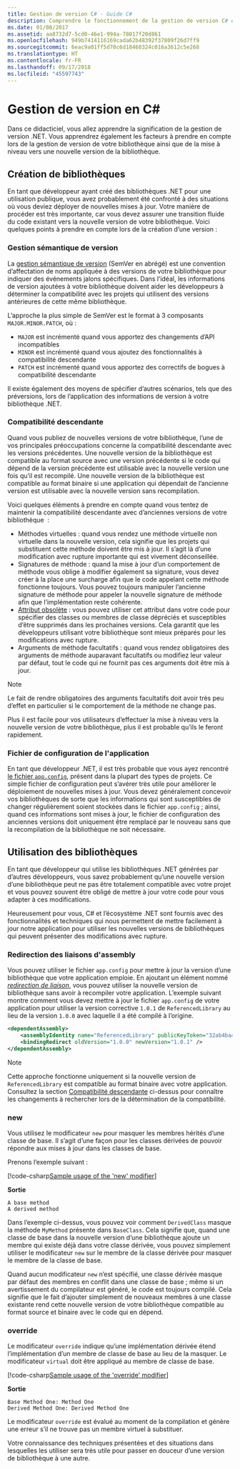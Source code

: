 ```yaml
---
title: Gestion de version C# - Guide C#
description: Comprendre le fonctionnement de la gestion de version C# et .NET
ms.date: 01/08/2017
ms.assetid: aa8732d7-5cd0-46e1-994a-78017f20d861
ms.openlocfilehash: 949b7414116169cada62b48392f37809f26d7ff9
ms.sourcegitcommit: 6eac9a01ff5d70c6d18460324c016a3612c5e268
ms.translationtype: HT
ms.contentlocale: fr-FR
ms.lasthandoff: 09/17/2018
ms.locfileid: "45597743"
---
```

# <a name="versioning-in-c"></a>Gestion de version en C# #

Dans ce didacticiel, vous allez apprendre la signification de la gestion de version .NET. Vous apprendrez également les facteurs à prendre en compte lors de la gestion de version de votre bibliothèque ainsi que de la mise à niveau vers une nouvelle version de la bibliothèque.

## <a name="authoring-libraries"></a>Création de bibliothèques

En tant que développeur ayant créé des bibliothèques .NET pour une utilisation publique, vous avez probablement été confronté à des situations où vous deviez déployer de nouvelles mises à jour. Votre manière de procéder est très importante, car vous devez assurer une transition fluide du code existant vers la nouvelle version de votre bibliothèque. Voici quelques points à prendre en compte lors de la création d’une version :

### <a name="semantic-versioning"></a>Gestion sémantique de version

La [gestion sémantique de version](http://semver.org/) (SemVer en abrégé) est une convention d’affectation de noms appliquée à des versions de votre bibliothèque pour indiquer des événements jalons spécifiques.
Dans l’idéal, les informations de version ajoutées à votre bibliothèque doivent aider les développeurs à déterminer la compatibilité avec les projets qui utilisent des versions antérieures de cette même bibliothèque.

L’approche la plus simple de SemVer est le format à 3 composants `MAJOR.MINOR.PATCH`, où :

* `MAJOR` est incrémenté quand vous apportez des changements d’API incompatibles
* `MINOR` est incrémenté quand vous ajoutez des fonctionnalités à compatibilité descendante
* `PATCH` est incrémenté quand vous apportez des correctifs de bogues à compatibilité descendante

Il existe également des moyens de spécifier d’autres scénarios, tels que des préversions, lors de l’application des informations de version à votre bibliothèque .NET.

### <a name="backwards-compatibility"></a>Compatibilité descendante

Quand vous publiez de nouvelles versions de votre bibliothèque, l’une de vos principales préoccupations concerne la compatibilité descendante avec les versions précédentes.
Une nouvelle version de la bibliothèque est compatible au format source avec une version précédente si le code qui dépend de la version précédente est utilisable avec la nouvelle version une fois qu’il est recompilé. Une nouvelle version de la bibliothèque est compatible au format binaire si une application qui dépendait de l’ancienne version est utilisable avec la nouvelle version sans recompilation.

Voici quelques éléments à prendre en compte quand vous tentez de maintenir la compatibilité descendante avec d’anciennes versions de votre bibliothèque  :

* Méthodes virtuelles : quand vous rendez une méthode virtuelle non virtuelle dans la nouvelle version, cela signifie que les projets qui substituent cette méthode doivent être mis à jour. Il s’agit là d’une modification avec rupture importante qui est vivement déconseillée.
* Signatures de méthode : quand la mise à jour d’un comportement de méthode vous oblige à modifier également sa signature, vous devez créer à la place une surcharge afin que le code appelant cette méthode fonctionne toujours.
Vous pouvez toujours manipuler l’ancienne signature de méthode pour appeler la nouvelle signature de méthode afin que l’implémentation reste cohérente.
* [Attribut obsolète](programming-guide/concepts/attributes/common-attributes.md#Obsolete) : vous pouvez utiliser cet attribut dans votre code pour spécifier des classes ou membres de classe dépréciés et susceptibles d’être supprimés dans les prochaines versions.
Cela garantit que les développeurs utilisant votre bibliothèque sont mieux préparés pour les modifications avec rupture.
* Arguments de méthode facultatifs : quand vous rendez obligatoires des arguments de méthode auparavant facultatifs ou modifiez leur valeur par défaut, tout le code qui ne fournit pas ces arguments doit être mis à jour.
> [!NOTE]
> Le fait de rendre obligatoires des arguments facultatifs doit avoir très peu d’effet en particulier si le comportement de la méthode ne change pas.

Plus il est facile pour vos utilisateurs d’effectuer la mise à niveau vers la nouvelle version de votre bibliothèque, plus il est probable qu’ils le feront rapidement.

### <a name="application-configuration-file"></a>Fichier de configuration de l'application

En tant que développeur .NET, il est très probable que vous ayez rencontré [le fichier `app.config`](../framework/configure-apps/file-schema/index.md), présent dans la plupart des types de projets.
Ce simple fichier de configuration peut s’avérer très utile pour améliorer le déploiement de nouvelles mises à jour. Vous devez généralement concevoir vos bibliothèques de sorte que les informations qui sont susceptibles de changer régulièrement soient stockées dans le fichier `app.config` ; ainsi, quand ces informations sont mises à jour, le fichier de configuration des anciennes versions doit uniquement être remplacé par le nouveau sans que la recompilation de la bibliothèque ne soit nécessaire.

## <a name="consuming-libraries"></a>Utilisation des bibliothèques

En tant que développeur qui utilise les bibliothèques .NET générées par d’autres développeurs, vous savez probablement qu’une nouvelle version d’une bibliothèque peut ne pas être totalement compatible avec votre projet et vous pouvez souvent être obligé de mettre à jour votre code pour vous adapter à ces modifications.

Heureusement pour vous, C# et l’écosystème .NET sont fournis avec des fonctionnalités et techniques qui nous permettent de mettre facilement à jour notre application pour utiliser les nouvelles versions de bibliothèques qui peuvent présenter des modifications avec rupture.

### <a name="assembly-binding-redirection"></a>Redirection des liaisons d'assembly

Vous pouvez utiliser le fichier `app.config` pour mettre à jour la version d’une bibliothèque que votre application emploie. En ajoutant un élément nommé [*redirection de liaison*](../framework/configure-apps/redirect-assembly-versions.md), vous pouvez utiliser la nouvelle version de bibliothèque sans avoir à recompiler votre application. L’exemple suivant montre comment vous devez mettre à jour le fichier `app.config` de votre application pour utiliser la version corrective `1.0.1` de `ReferencedLibrary` au lieu de la version `1.0.0` avec laquelle il a été compilé à l’origine.

```xml
<dependentAssembly>
    <assemblyIdentity name="ReferencedLibrary" publicKeyToken="32ab4ba45e0a69a1" culture="en-us" />
    <bindingRedirect oldVersion="1.0.0" newVersion="1.0.1" />
</dependentAssembly>
```

> [!NOTE]
> Cette approche fonctionne uniquement si la nouvelle version de `ReferencedLibrary` est compatible au format binaire avec votre application.
> Consultez la section [Compatibilité descendante](#backwards-compatibility) ci-dessus pour connaître les changements à rechercher lors de la détermination de la compatibilité.

### <a name="new"></a>new

Vous utilisez le modificateur `new` pour masquer les membres hérités d’une classe de base. Il s’agit d’une façon pour les classes dérivées de pouvoir répondre aux mises à jour dans les classes de base.

Prenons l’exemple suivant :

[!code-csharp[Sample usage of the 'new' modifier](../../samples/csharp/versioning/new/Program.cs#sample)]

**Sortie**

```
A base method
A derived method
```

Dans l’exemple ci-dessus, vous pouvez voir comment `DerivedClass` masque la méthode `MyMethod` présente dans `BaseClass`.
Cela signifie que, quand une classe de base dans la nouvelle version d’une bibliothèque ajoute un membre qui existe déjà dans votre classe dérivée, vous pouvez simplement utiliser le modificateur `new` sur le membre de la classe dérivée pour masquer le membre de la classe de base.

Quand aucun modificateur `new` n’est spécifié, une classe dérivée masque par défaut des membres en conflit dans une classe de base ; même si un avertissement du compilateur est généré, le code est toujours compilé. Cela signifie que le fait d’ajouter simplement de nouveaux membres à une classe existante rend cette nouvelle version de votre bibliothèque compatible au format source et binaire avec le code qui en dépend.

### <a name="override"></a>override

Le modificateur `override` indique qu’une implémentation dérivée étend l’implémentation d’un membre de classe de base au lieu de la masquer. Le modificateur `virtual` doit être appliqué au membre de classe de base.

[!code-csharp[Sample usage of the 'override' modifier](../../samples/csharp/versioning/override/Program.cs#sample)]

**Sortie**

```
Base Method One: Method One
Derived Method One: Derived Method One
```

Le modificateur `override` est évalué au moment de la compilation et génère une erreur s’il ne trouve pas un membre virtuel à substituer.

Votre connaissance des techniques présentées et des situations dans lesquelles les utiliser sera très utile pour passer en douceur d’une version de bibliothèque à une autre.
